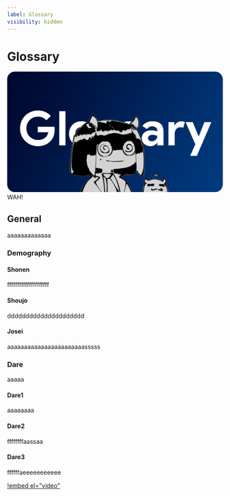 ```yaml
---
label: Glossary
visibility: hidden
---
```


# Glossary
![](/static/thumb/glossary.png)
WAH!

## General
aaaaaaaaaaaaa

### Demography

#### Shonen
fffffffffffffffffffff
#### Shoujo
ddddddddddddddddddddd
#### Josei
aaaaaaaaaaaaaaaaaaaaaaasssss


### Dare
aaaaa
#### Dare1 
aaaaaaaa
#### Dare2
ffffffffaassaa
#### Dare3
ffffffaeeeeeeeeeee

[!embed el="video"](https://imgur.com/cEpDfxC)